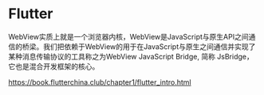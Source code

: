 # Flutter

WebView实质上就是一个浏览器内核，WebView是JavaScript与原生API之间通信的桥梁。我们把依赖于WebView的用于在JavaScript与原生之间通信并实现了某种消息传输协议的工具称之为WebView JavaScript Bridge, 简称 JsBridge，它也是混合开发框架的核心。


https://book.flutterchina.club/chapter1/flutter_intro.html
